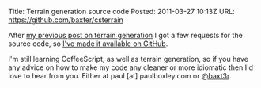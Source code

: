 Title: Terrain generation source code
Posted: 2011-03-27 10:13Z
URL: https://github.com/baxter/csterrain

After [my previous post on terrain generation](/blog/2011/03/terrain-generation-mark-one) I got a few requests for the source code, so [I've made it available on GitHub](https://github.com/baxter/csterrain).

I'm still learning CoffeeScript, as well as terrain generation, so if you have any advice on how to make my code any cleaner or more idiomatic then I'd love to hear from you. Either at paul [at] paulboxley.com or [@baxt3r](https://twitter.com/baxt3r).